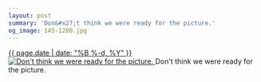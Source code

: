 ```yaml
---
layout: post
summary: 'Don&#x27;t think we were ready for the picture.'
og_image: 145-1280.jpg
---
```


<p>
 <time>
  <a href="/145">
   {{ page.date | date: "%B %-d, %Y" }}
  </a>
 </time>
 <a href="/145">
  <img alt="Don't think we were ready for the picture." data-taken="11/7/2013" sizes="(min-width: 700px) 50vw, calc(100vw - 2rem)" src="{{ site.assets_url }}/145-640.jpg" srcset="{{ site.assets_url }}/145-1280.jpg 1280w, {{ site.assets_url }}/145-960.jpg 960w, {{ site.assets_url }}/145-640.jpg 640w, {{ site.assets_url }}/145-320.jpg 320w"/>
 </a>
 <span>
  Don't think we were ready for the picture.
 </span>
</p>
